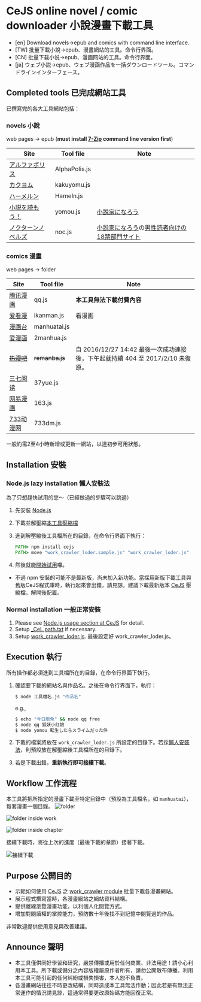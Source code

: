 ﻿# CeJS online novel / comic downloader 小說漫畫下載工具
- [en] Download novels→epub and comics with command line interface.
- [TW] 批量下載小說→epub、漫畫網站的工具。命令行界面。
- [CN] 批量下载小说→epub、漫画网站的工具。命令行界面。
- [ja] ウェブ小説→epub、ウェブ漫画作品を一括ダウンロードツール。コマンドラインインターフェース。

## Completed tools 已完成網站工具
已撰寫完的各大工具網站包括：

### novels 小說
web pages → epub (**must install [7-Zip](https://en.wikipedia.org/wiki/7-Zip) command line version first**)

| Site | Tool file | Note |
| --- | --- | --- |
| [アルファポリス](http://www.alphapolis.co.jp/) | AlphaPolis.js | |
| [カクヨム](https://kakuyomu.jp/) | kakuyomu.js | |
| [ハーメルン](https://syosetu.org/) | Hameln.js | |
| [小説を読もう！](http://yomou.syosetu.com/) | yomou.js | [小説家になろう](http://syosetu.com/) |
| [ノクターンノベルズ](http://noc.syosetu.com/) | noc.js | [小説家になろう](http://syosetu.com/)の[男性読者向けの18禁部門サイト](http://noc.syosetu.com/site/faq/) |

### comics 漫畫
web pages → folder

| Site | Tool file | Note |
| --- | --- | --- |
| [腾讯漫画](http://ac.qq.com/) | qq.js | **本工具無法下載付費內容** |
| [爱看漫](http://www.ikanman.com/) | ikanman.js | 看漫画 |
| [漫画台](http://www.manhuatai.com/) | manhuatai.js | |
| [爱漫画](http://www.2manhua.com/) | 2manhua.js | |
| ~~[热漫吧](http://www.remanba.com/)~~ | ~~remanba.js~~ | 自 2016/12/27 14:42 最後一次成功連接後，下午起就持續 404 至 2017/2/10 未復原。 |
| [三七阅读](http://www.37yue.com/) | 37yue.js | |
| [网易漫画](https://manhua.163.com/) | 163.js | |
| [733动漫网](http://www.733dm.net/) | 733dm.js | |

一般約需2至4小時新增或更新一網站，以達初步可用狀態。

## Installation 安裝

### Node.js lazy installation 懶人安裝法
為了只想趕快試用的您～（已經做過的步驟可以跳過）
1. 先安裝 [Node.js](https://nodejs.org/)
2. 下載並解壓縮[本工具壓縮檔](https://github.com/kanasimi/work_crawler/archive/master.zip)
3. 進到解壓縮後工具檔所在的目錄，在命令行界面下執行：<!-- 可能將 cejs 安裝在此目錄下之 node_modules/cejs 目錄內 -->

   ``` cmd
   PATH> npm install cejs
   PATH> move "work_crawler_loder.sample.js" "work_crawler_loder.js"
   ```

4. 然後就能[開始試用](#execution-執行)囉。

* 不過 npm 安裝的可能不是最新版，尚未加入新功能。當採用新版下載工具與舊版CeJS程式庫時，執行起來會出錯，請見諒。建議下載最新版本 [CeJS](https://github.com/kanasimi/CeJS) 壓縮檔，解開後配置。

### Normal installation 一般正常安裝
1. Please see [Node.js usage section at CeJS](https://github.com/kanasimi/CeJS#nodejs-usage) for detail.
2. Setup [_CeL.path.txt](https://github.com/kanasimi/CeJS/blob/master/_for%20include/_CeL.path.sample.txt) if necessary.
2. Setup [work_crawler_loder.js](https://github.com/kanasimi/work_crawler/blob/master/work_crawler_loder.sample.js). 最後設定好 work_crawler_loder.js。

## Execution 執行
所有操作都必須進到工具檔所在的目錄，在命令行界面下執行。
1. 確認要下載的網站名與作品名。之後在命令行界面下，執行：

   ``` sh
   $ node 工具檔名.js "作品名"
   ```

   e.g.,
   ``` sh
   $ echo "今日限免" && node qq free
   $ node qq 狐妖小红娘
   $ node yomou 転生したらスライムだった件
   ```

2. 下載的檔案將放在 <code>work_crawler_loder.js</code> 所設定的目錄下。若採[懶人安裝法](#懶人安裝法)，則預設放在解壓縮後工具檔所在的目錄下。
3. 若是下載出錯，**重新執行即可接續下載**。

## Workflow 工作流程
本工具將把所指定的漫畫下載至特定目錄中（預設為工具檔名，如 <code>manhuatai</code>），每套漫畫一個目錄。
![folder](https://lh3.googleusercontent.com/4ifQgcp8_tZoNW_Ml1V_XijWh1jMRbGcwlnLPs0CP_1AXOYfW4G-PFl3XZh7L7LPFMfrd92KeGxEXejjP7TYMXTP_g869gkeEo4RNC_fTBUxvf0jK3z2jZO6D_Fx6d5M65gLFksVGK5il4JjdOwgPpNuNMbpl92SmdGet0_npHDDZ7qDXCiThF9_BPCFznQpnZHXajfgtmCH25dJ03392dNC6XlI92E4N8m-P89YrTXqwD2IxVtgAfpA6FW0dce78ZEgso93bJLQoBQfUewzt7oG1NMg2LVigXN-5xJTtvJKawNxJsEVck8P450HoEVKZCGWb4auj8-RCp5NwLcQeshRIBbwaZUzru2LVPaY31q8TUCdRd-WjOgqVxQpHussYMf_7xU41Kek_bHjmKWZJUh6KQXo7hb-cMSfdACK_6_zcC51Kpgi2JgdvopJ9oTJM5fe5Ej_05W34z2RS1TvHdJANT7iPexiL1-HZxyW7Z-CK61Ngfkav5J8hwLa7oFhAewqSi8e-XayBkX5jhyvXj7V_VnEliXvq4Zmt2hKmIBaXcGSPoLr45pX6G8a5r8dxt0LYa0h5y5tjEQs_ztOG8hboTGKZBMsC2XWPf_FtoXDYEFe=w589-h386-no)

![folder inside work](https://lh3.googleusercontent.com/-kdAGIZkpWKnbx_Z1r5CIdhC_qEsc8RCxLqA9TUUtnPjx3FqT-j2vuY49Bjoz4kB-CvBo-ojDnhl7dbipRMTjuUc2cGzjPnWJxo7jbr5JD4X_mHdAz-t1gYABm6ng3Q87WF61JLkBFg5etrQPjVjiR83VUNlky8xbhBMfVEXoZKbc1LMptWyLyi_6ype_Tl3r5nd4oywpLc5qJ5cYS72BqXNFr0wtFwSlmETNzmlhGKPFjGjNUqkGFkrf7DeQJ7l_qSIBfj4oLPWb50IBwn5ECVU1wyGNgALzIAL1DIm4Hvyop2uEinZ2DPcyjv_i2Lkuwa21Mk4x6T_dU0V7gpy3MrE4pMI-9EznCuwMRrFba0VE3pGj8MSaW5z8snZLH9hYm6gh5cCMNfPOQhc1IPQh4ZP8qWDgEbeItVSuo1D9b4l1-2VhaXMNTzVcJ-MLcDLNDFM_Cxfpu5IOHwIlOlOMrr6nXeRdWHJkG5S7hunMFg30wh8gEl74zGmDMRGDlQiYgZYM7otHbaSSsSB8EGU8ZmBtf6xc4R5h3Q5cJ5u62Ozq5SNMGhnEqjvEbUvCSj__CMRDGKedAm6Ach0xgaPPEGfnhtq8am6mPPhWEK-aSBdh2ql=w225-h343-no)

![folder inside chapter](https://lh3.googleusercontent.com/FDLvxmXgUD4BqXcB2h5R3fil2CFcun0jgWwGusmyLWybXXHGDpMYc2Y4RDN0bDvxMB3h7WBMuq12Co0QQu63KFBoMx8ink8I6PGaWpgKzS6C0_ziiV-Vc_GfzBvpu5hDEAbMUo0BpSNodh9EhMj2tjZ_tdpIXwsBzI1IHDOvJvnWIDNpQ8o6XeZTWX7jmdBMH49ytOyVzVOAQTdnoCJndBhS9YDa_8GBhgh0DYMQQ49fu2bEqI6ZL33qdPUx9hKCIJr0Peo04lZm5Fe1FpXaAj4lzY2QwbIN__cD8AJcthXLciEAj2KeGCRwa8IbRq2vv17vrh4giOqeH-7kh8qMfjnetHNw6uyrjxy9X_LedVWyn9JzKUkGiSP2n9wadcATpxEEh48X2bhc5iboRy9sIDRiWuP6XBAMIN6shSsaMx4yvLlgKoiRZMJgj6zFd6pBH0LwM-FA3SI5LwoBz6sdRDqIOnEDewPc1eWiHPoam8xaJB5CFbeB2CHgl_AV6XzOB1bXVqsBK3gueuAb_VZ_iHbuovSlPNuTq_uKA2ZFG1Valqv_bL--6EByh2wDFuMcm0FUY6edHqzn6dsErbiVZ2dOUh0ntVfXMU2k5DiZ6dgfucY8=w333-h265-no)

接續下載時，將從上次的進度（最後下載的章節）接著下載。

![接續下載](https://lh3.googleusercontent.com/LMpFtmfIIeH3bCbM2DuEX_AJ2r17X-_OGM8O6EitrLYLRzqxYn0tt6CbjZciL1Hav60vDEXAMFILWviPu-wFjqfpuO_srKNKbVUVr-5XJ7wBm0J6r730vYVZ4Iun1Ug5tm7iRBK24kWZKAJwD6Fpx_WagdQji81k6yVvmMO-_KHx-UwaUtox2Z9CLQvpHG63XqAcoTJdob3_gBCyen82HNlmmQLMLFrvjvFeywYrR2YsOkem_fypz5jvM1UM9BS8Bd0WzkjQ5SoE_SNgF_EhOuESbTu_pmLjZL0OoZX0eAUisfcGnLptk0ea8eM4KqU3oOQhG44emNxuH31gQMHQiXVd-7-X2H_VK2IhlosyPQuObveuGv6C0fjNJmoJdEFjPPlZVx25JuGJZe_PfRkdkoliNHcn5UMaqp8YiTF7wvGOktLnE2OBJXx7DuvUzjO2VY8aoebwdRjJI9ft-Co0zIe1AZUW0rcmrWROqFJNTHYNoLyVo_lmxgw_THlgv1GaY5BhKfKOXC_Zx-n6ye_xtQgO-wxSgDaCvBPuE7G8VMGdYyl-12LLa1IKROtqjfVePilpWRsWq5tO1SnCb1rn2ulDoF9cxlIo3yKMtpdWCCppM9ro=w745-h481-no)

## Purpose 公開目的
* 示範如何使用 [CeJS](https://github.com/kanasimi/CeJS) 之 [work_crawler module](https://github.com/kanasimi/CeJS/blob/master/application/net/work_crawler.js) 批量下載各漫畫網站。
* 展示程式撰寫當時，各漫畫網站之網站資料結構。
* 提供離線瀏覽漫畫功能，以利個人化閱覽方式。
* 增加對閱讀權的掌控能力，預防數十年後找不到記憶中閱覽過的作品。

非常歡迎提供使用意見與改善建議。

## Announce 聲明
* 本工具僅供同好學習和研究，嚴禁傳播或用於任何商業、非法用途！請小心利用本工具。所下載或備分之內容版權屬原作者所有，請勿公開散布傳播。利用本工具可能引起的任何糾紛或損失損害，本人恕不負責。
* 各漫畫網站往往不時更改結構，同時造成本工具無法作動；因此若是有無法正常運作的情況請見諒，這通常得要更改原始碼方能回復正常。

<!--
TODO:
one-click installation + auto-update
GUI

-->